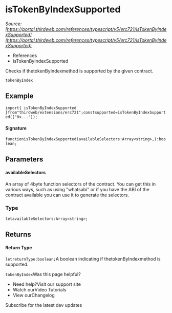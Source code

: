 # isTokenByIndexSupported

*Source: [https://portal.thirdweb.com/references/typescript/v5/erc721/isTokenByIndexSupported](https://portal.thirdweb.com/references/typescript/v5/erc721/isTokenByIndexSupported)*

* References
* isTokenByIndexSupported

Checks if thetokenByIndexmethod is supported by the given contract.

`tokenByIndex`
## Example

`import{ isTokenByIndexSupported }from"thirdweb/extensions/erc721";constsupported=isTokenByIndexSupported(["0x..."]);`
#### Signature

`functionisTokenByIndexSupported(availableSelectors:Array<string>,):boolean;`
## Parameters

#### availableSelectors

An array of 4byte function selectors of the contract. You can get this in various ways, such as using "whatsabi" or if you have the ABI of the contract available you can use it to generate the selectors.

### Type

`letavailableSelectors:Array<string>;`
## Returns

#### Return Type

`letreturnType:boolean;`A boolean indicating if thetokenByIndexmethod is supported.

`tokenByIndex`Was this page helpful?

* Need help?Visit our support site
* Watch ourVideo Tutorials
* View ourChangelog

Subscribe for the latest dev updates

